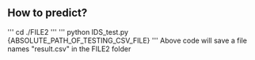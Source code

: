 ## How to predict?
'''
cd ./FILE2
'''
'''
python IDS_test.py {ABSOLUTE_PATH_OF_TESTING_CSV_FILE}
'''
Above code will save a file names "result.csv" in the FILE2 folder
